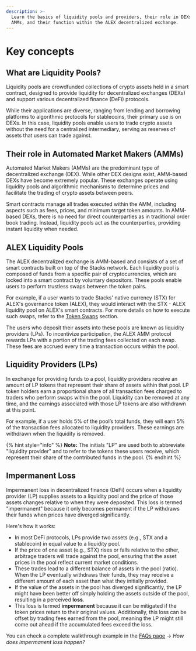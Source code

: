 ```yaml
---
description: >-
  Learn the basics of liquidity pools and providers, their role in DEXs and
  AMMs, and their function within the ALEX decentralized exchange.
---
```


# Key concepts

## What are Liquidity Pools?

Liquidity pools are crowdfunded collections of crypto assets held in a smart contract, designed to provide liquidity for decentralized exchanges (DEXs) and support various decentralized finance (DeFi) protocols.

While their applications are diverse, ranging from lending and borrowing platforms to algorithmic protocols for stablecoins, their primary use is on DEXs. In this case, liquidity pools enable users to trade crypto assets without the need for a centralized intermediary, serving as reserves of assets that users can trade against.

## Their role in Automated Market Makers (AMMs)

Automated Market Makers (AMMs) are the predominant type of decentralized exchange (DEX). While other DEX designs exist, AMM-based DEXs have become extremely popular. These exchanges operate using liquidity pools and algorithmic mechanisms to determine prices and facilitate the trading of crypto assets between peers.

Smart contracts manage all trades executed within the AMM, including aspects such as fees, prices, and minimum target token amounts. In AMM-based DEXs, there is no need for direct counterparties as in traditional order book trading. Instead, liquidity pools act as the counterparties, providing instant liquidity when needed.

## ALEX Liquidity Pools

The ALEX decentralized exchange is AMM-based and consists of a set of smart contracts built on top of the Stacks network. Each liquidity pool is composed of funds from a specific pair of cryptocurrencies, which are locked into a smart contract by voluntary depositors. These pools enable users to perform trustless swaps between the token pairs.

For example, if a user wants to trade Stacks' native currency (STX) for ALEX's governance token (ALEX), they would interact with the STX - ALEX liquidity pool on ALEX's smart contracts. For more details on how to execute such swaps, refer to the [Token Swaps](../token-swaps/) section.

The users who deposit their assets into these pools are known as liquidity providers (LPs). To incentivize participation, the ALEX AMM protocol rewards LPs with a portion of the trading fees collected on each swap. These fees are accrued every time a transaction occurs within the pool.

## Liquidity Providers (LPs)

In exchange for providing funds to a pool, liquidity providers receive an amount of LP tokens that represent their share of assets within that pool. LP token holders earn a proportional share of all transaction fees charged to traders who perform swaps within the pool. Liquidity can be removed at any time, and the earnings associated with those LP tokens are also withdrawn at this point.

For example, if a user holds 5% of the pool’s total funds, they will earn 5% of the transaction fees allocated to liquidity providers. These earnings are withdrawn when the liquidity is removed.

{% hint style="info" %}
**Note:** The initials "LP" are used both to abbreviate "liquidity provider" and to refer to the tokens these users receive, which represent their share of the contributed funds in the pool.
{% endhint %}

## Impermanent Loss

Impermanent loss in decentralized finance (DeFi) occurs when a liquidity provider (LP) supplies assets to a liquidity pool and the price of those assets changes relative to when they were deposited. This loss is termed "impermanent" because it only becomes permanent if the LP withdraws their funds when prices have diverged significantly.

Here's how it works:

- In most DeFi protocols, LPs provide two assets (e.g., STX and a stablecoin) in equal value to a liquidity pool.
  </br>
- If the price of one asset (e.g., STX) rises or falls relative to the other, arbitrage traders will trade against the pool, ensuring that the asset prices in the pool reflect current market conditions.
  </br>
- These trades lead to a different balance of assets in the pool (ratio). When the LP eventually withdraws their funds, they may receive a different amount of each asset than what they initially provided.
  </br>
- If the value of the assets in the pool has diverged significantly, the LP might have been better off simply holding the assets outside of the pool, resulting in a perceived **loss**.
  </br>
- This loss is termed **impermanent** because it can be mitigated if the token prices return to their original values. Additionally, this loss can be offset by trading fees earned from the pool, meaning the LP might still come out ahead if the accumulated fees exceed the loss.

You can check a complete walkthrough example in the [FAQs page](faqs.md) -> _How does impermanent loss happen?_